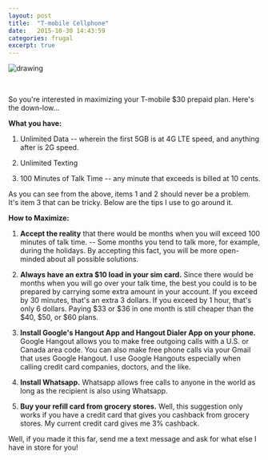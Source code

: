 ```yaml
---
layout: post
title:  "T-mobile Cellphone"
date:   2015-10-30 14:43:59
categories: frugal
excerpt: true
---
```


![drawing](http://imgur.com/xhsuWCJ.jpg)

<br />


So you're interested in maximizing your T-mobile $30 prepaid plan. Here's the down-low...

**What you have:**

1. Unlimited Data -- wherein the first 5GB is at 4G LTE speed, and anything after is 2G speed.

2. Unlimited Texting

3. 100 Minutes of Talk Time -- any minute that exceeds is billed at 10 cents.


As you can see from the above, items 1 and 2 should never be a problem. It's item 3 that can be tricky.  Below are the tips I use to go around it.

**How to Maximize:** 

1. **Accept the reality** that there would be months when you will exceed 100 minutes of talk time. -- Some months you tend to talk more, for example, during the holidays. By accepting this fact, you will be more open-minded about all possible solutions.

2. **Always have an extra $10 load in your sim card.** Since there would be months when you will go over your talk time, the best you could is to be prepared by carrying some extra amount in your account. If you exceed by 30 minutes, that's an extra 3 dollars. If you exceed by 1 hour, that's only 6 dollars. Paying $33 or $36 in one month is still cheaper than the $40, $50, or $60 plans. 

3. **Install Google's Hangout App and Hangout Dialer App on your phone.** Google Hangout allows you to make free outgoing calls with a U.S. or Canada area code.  You can also make free phone calls via your Gmail that uses Google Hangout.  I use Google Hangouts especially when calling credit card companies, doctors, and the like.

4. **Install Whatsapp.** Whatsapp allows free calls to anyone in the world as long as the recipient is also using Whatsapp.  

5. **Buy your refill card from grocery stores.** Well, this suggestion only works if you have a credit card that gives you cashback from grocery stores.  My current credit card gives me 3% cashback.


Well, if you made it this far, send me a text message and ask for what else I have in store for you!



